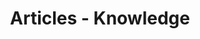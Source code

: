 ---
layout: category
title: Articles - Knowledge
permalink: /articles/knowledge/
meta_description: Articles - Knowledge Category
pagination: 
  enabled: true
  category: knowledge
  permalink: /:num/
---